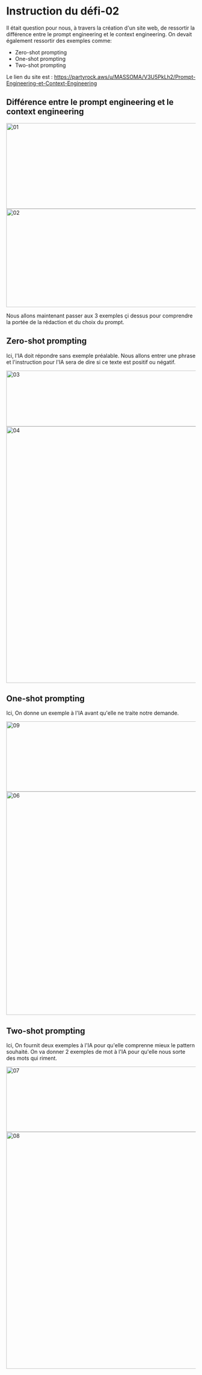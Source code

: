 # Instruction du défi-02

Il était question pour nous, à travers la création d'un site web, de ressortir la différence entre le prompt engineering et le context engineering. On devait également ressortir des exemples comme:

- Zero-shot prompting
- One-shot prompting
- Two-shot prompting

Le lien du site est : https://partyrock.aws/u/MASSOMA/V3U5PkLh2/Prompt-Engineering-et-Context-Engineering

## Différence entre le prompt engineering et le context engineering

<img width="952" height="227" alt="01" src="https://github.com/user-attachments/assets/31aca2eb-379d-454a-95ea-91b743d05ba3" />

<img width="960" height="261" alt="02" src="https://github.com/user-attachments/assets/8a0dd160-3fe7-4368-96a4-51708392b5a0" />

Nous allons maintenant passer aux 3 exemples çi dessus pour comprendre la portée de la rédaction et du choix du prompt.

## Zero-shot prompting

Ici, l'IA doit répondre sans exemple préalable. Nous allons entrer une phrase et l'instruction pour l'IA sera de dire si ce texte est positif ou négatif.

<img width="960" height="148" alt="03" src="https://github.com/user-attachments/assets/78b5de2f-2eb7-482f-b7ac-33ba9343d23e" />


<img width="953" height="680" alt="04" src="https://github.com/user-attachments/assets/bad23104-b3f1-4cd3-9671-2fab5209051c" />


## One-shot prompting

Ici, On donne un exemple à l'IA avant qu'elle ne traite notre demande. 

<img width="957" height="186" alt="09" src="https://github.com/user-attachments/assets/74d3c70b-7690-47bc-bded-b1599a7c483d" />

<img width="957" height="592" alt="06" src="https://github.com/user-attachments/assets/cd298438-fce8-487c-b6c3-05f745606e74" />

## Two-shot prompting
Ici, On fournit deux exemples à l'IA pour qu'elle comprenne mieux le pattern souhaité. On va donner 2 exemples de mot à l'IA pour qu'elle nous sorte des mots qui riment.

<img width="955" height="173" alt="07" src="https://github.com/user-attachments/assets/c99835ce-e6d2-4722-ac82-933990f00008" />

<img width="955" height="628" alt="08" src="https://github.com/user-attachments/assets/05c52f2b-be4a-494a-80d0-8c05f9263686" />




